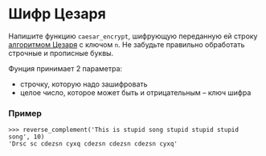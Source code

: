 # Шифр Цезаря

Напишите функцию `caesar_encrypt`, шифрующую переданную ей строку [алгоритмом Цезаря](https://ru.wikipedia.org/wiki/%D0%A8%D0%B8%D1%84%D1%80_%D0%A6%D0%B5%D0%B7%D0%B0%D1%80%D1%8F) с ключом `n`.
Не забудьте правильно обработать строчные и прописные буквы.

Фунция принимает 2 параметра:
- строчку, которую надо зашифровать
- целое число, которое может быть и отрицательным – ключ шифра

### Пример
```
>>> reverse_complement('This is stupid song stupid stupid stupid song', 10)
'Drsc sc cdezsn cyxq cdezsn cdezsn cdezsn cyxq'
```
